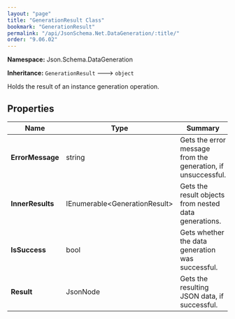 ```yaml
---
layout: "page"
title: "GenerationResult Class"
bookmark: "GenerationResult"
permalink: "/api/JsonSchema.Net.DataGeneration/:title/"
order: "9.06.02"
---
```

**Namespace:** Json.Schema.DataGeneration

**Inheritance:**
`GenerationResult`
 🡒 
`object`

Holds the result of an instance generation operation.

## Properties

| Name | Type | Summary |
|---|---|---|
| **ErrorMessage** | string | Gets the error message from the generation, if unsuccessful. |
| **InnerResults** | IEnumerable\<GenerationResult\> | Gets the result objects from nested data generations. |
| **IsSuccess** | bool | Gets whether the data generation was successful. |
| **Result** | JsonNode | Gets the resulting JSON data, if successful. |

